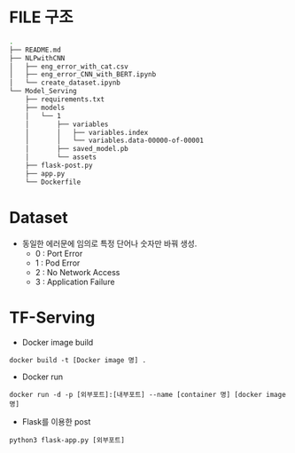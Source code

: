 # FILE 구조 
```bash
.
├── README.md
├── NLPwithCNN
│   ├── eng_error_with_cat.csv
│   ├── eng_error_CNN_with_BERT.ipynb
│   └── create_dataset.ipynb
└── Model_Serving
    ├── requirements.txt
    ├── models
    │   └── 1
    │       ├── variables
    │       │   ├── variables.index
    │       │   └── variables.data-00000-of-00001
    │       ├── saved_model.pb
    │       └── assets
    ├── flask-post.py
    ├── app.py
    └── Dockerfile
```
# Dataset 

- 동일한 에러문에 임의로 특정 단어나 숫자만 바꿔 생성. 
	- 0 : Port Error 
	- 1 : Pod Error
	- 2 : No Network Access
	- 3 : Application Failure

# TF-Serving

- Docker image build 
```
docker build -t [Docker image 명] .
```

- Docker run 
```
docker run -d -p [외부포트]:[내부포트] --name [container 명] [docker image 명]
```

- Flask를 이용한 post
```
python3 flask-app.py [외부포트]
```
